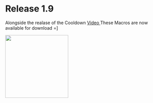 # Release 1.9

Alongside the realase of the Cooldown [Video ](https://www.youtube.com/watch?v=BvaEr4uvxBs&ab_channel=BlindsidedGames) These Macros are now available for download =]

<img src="https://i.imgur.com/pyvRbSS.png" width="200px">
